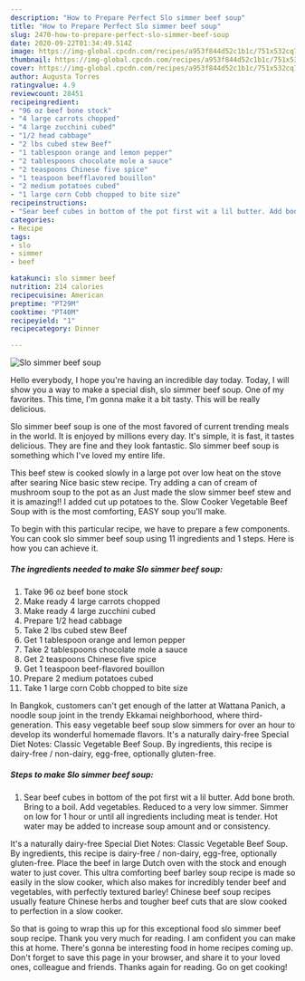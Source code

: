```yaml
---
description: "How to Prepare Perfect Slo simmer beef soup"
title: "How to Prepare Perfect Slo simmer beef soup"
slug: 2470-how-to-prepare-perfect-slo-simmer-beef-soup
date: 2020-09-22T01:34:49.514Z
image: https://img-global.cpcdn.com/recipes/a953f844d52c1b1c/751x532cq70/slo-simmer-beef-soup-recipe-main-photo.jpg
thumbnail: https://img-global.cpcdn.com/recipes/a953f844d52c1b1c/751x532cq70/slo-simmer-beef-soup-recipe-main-photo.jpg
cover: https://img-global.cpcdn.com/recipes/a953f844d52c1b1c/751x532cq70/slo-simmer-beef-soup-recipe-main-photo.jpg
author: Augusta Torres
ratingvalue: 4.9
reviewcount: 28451
recipeingredient:
- "96 oz beef bone stock"
- "4 large carrots chopped"
- "4 large zucchini cubed"
- "1/2 head cabbage"
- "2 lbs cubed stew Beef"
- "1 tablespoon orange and lemon pepper"
- "2 tablespoons chocolate mole a sauce"
- "2 teaspoons Chinese five spice"
- "1 teaspoon beefflavored bouillon"
- "2 medium potatoes cubed"
- "1 large corn Cobb chopped to bite size"
recipeinstructions:
- "Sear beef cubes in bottom of the pot first wit a lil butter. Add bone broth. Bring to a boil. Add vegetables. Reduced to a very low simmer. Simmer on low for 1 hour or until all ingredients including meat is tender. Hot water may be added to increase soup amount and or consistency."
categories:
- Recipe
tags:
- slo
- simmer
- beef

katakunci: slo simmer beef 
nutrition: 214 calories
recipecuisine: American
preptime: "PT29M"
cooktime: "PT40M"
recipeyield: "1"
recipecategory: Dinner

---
```



![Slo simmer beef soup](https://img-global.cpcdn.com/recipes/a953f844d52c1b1c/751x532cq70/slo-simmer-beef-soup-recipe-main-photo.jpg)

Hello everybody, I hope you're having an incredible day today. Today, I will show you a way to make a special dish, slo simmer beef soup. One of my favorites. This time, I'm gonna make it a bit tasty. This will be really delicious.

Slo simmer beef soup is one of the most favored of current trending meals in the world. It is enjoyed by millions every day. It's simple, it is fast, it tastes delicious. They are fine and they look fantastic. Slo simmer beef soup is something which I've loved my entire life.

This beef stew is cooked slowly in a large pot over low heat on the stove after searing Nice basic stew recipe. Try adding a can of cream of mushroom soup to the pot as an Just made the slow simmer beef stew and it is amazing!! I added cut up potatoes to the. Slow Cooker Vegetable Beef Soup with is the most comforting, EASY soup you&#39;ll make.


To begin with this particular recipe, we have to prepare a few components. You can cook slo simmer beef soup using 11 ingredients and 1 steps. Here is how you can achieve it.

<!--inarticleads1-->

##### The ingredients needed to make Slo simmer beef soup:

1. Take 96 oz beef bone stock
1. Make ready 4 large carrots chopped
1. Make ready 4 large zucchini cubed
1. Prepare 1/2 head cabbage
1. Take 2 lbs cubed stew Beef
1. Get 1 tablespoon orange and lemon pepper
1. Take 2 tablespoons chocolate mole a sauce
1. Get 2 teaspoons Chinese five spice
1. Get 1 teaspoon beef-flavored bouillon
1. Prepare 2 medium potatoes cubed
1. Take 1 large corn Cobb chopped to bite size


In Bangkok, customers can&#39;t get enough of the latter at Wattana Panich, a noodle soup joint in the trendy Ekkamai neighborhood, where third-generation. This easy vegetable beef soup slow simmers for over an hour to develop its wonderful homemade flavors. It&#39;s a naturally dairy-free Special Diet Notes: Classic Vegetable Beef Soup. By ingredients, this recipe is dairy-free / non-dairy, egg-free, optionally gluten-free. 

<!--inarticleads2-->

##### Steps to make Slo simmer beef soup:

1. Sear beef cubes in bottom of the pot first wit a lil butter. Add bone broth. Bring to a boil. Add vegetables. Reduced to a very low simmer. Simmer on low for 1 hour or until all ingredients including meat is tender. Hot water may be added to increase soup amount and or consistency.


It&#39;s a naturally dairy-free Special Diet Notes: Classic Vegetable Beef Soup. By ingredients, this recipe is dairy-free / non-dairy, egg-free, optionally gluten-free. Place the beef in large Dutch oven with the stock and enough water to just cover. This ultra comforting beef barley soup recipe is made so easily in the slow cooker, which also makes for incredibly tender beef and vegetables, with perfectly textured barley! Chinese beef soup recipes usually feature Chinese herbs and tougher beef cuts that are slow cooked to perfection in a slow cooker. 

So that is going to wrap this up for this exceptional food slo simmer beef soup recipe. Thank you very much for reading. I am confident you can make this at home. There's gonna be interesting food in home recipes coming up. Don't forget to save this page in your browser, and share it to your loved ones, colleague and friends. Thanks again for reading. Go on get cooking!
